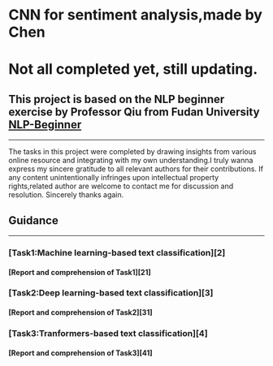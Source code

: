 # CNN for sentiment analysis,made by Chen
# Not all completed yet, still updating.
## This project is based on the NLP beginner exercise by Professor Qiu from Fudan University [NLP-Beginner][1]
***
The tasks in this project were completed by drawing insights from various online resource and integrating with my own understanding.I truly wanna express my sincere gratitude to all relevant authors for their contributions. If any content
unintentionally infringes upon intellectual property rights,related author are welcome to contact me for discussion and resolution. Sincerely thanks again.

## Guidance
***
### [Task1:Machine learning-based text classification][2]
#### [Report and comprehension of Task1][21]
### [Task2:Deep learning-based text classification][3]
#### [Report and comprehension of Task2][31]
### [Task3:Tranformers-based text classification][4]
#### [Report and comprehension of Task3][41]
[1]:https://github.com/FudanNLP/nlp-beginner
